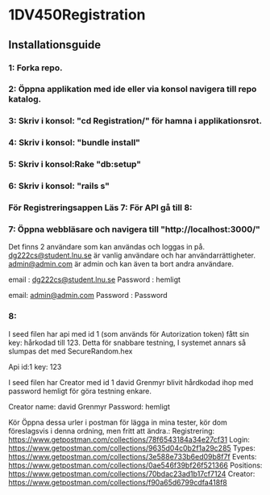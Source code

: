 # 1DV450Registration


## Installationsguide

###  1: Forka repo.
###  2: Öppna applikation med ide eller via konsol navigera till repo katalog.
###  3: Skriv i konsol: "cd Registration/" för hamna i applikationsrot.
###  4: Skriv i konsol: "bundle install"
###  5: Skriv i konsol:Rake "db:setup"
###  6: Skriv i konsol: "rails s" 
### För Registreringsappen Läs 7: För API gå till 8:
###  7: Öppna webbläsare och navigera till "http://localhost:3000/"

Det finns 2 användare som kan användas och loggas in på. 
dg222cs@student.lnu.se är vanlig användare och har användarrättigheter.
admin@admin.com är admin och kan även ta bort andra användare.

email : dg222cs@student.lnu.se 
Password : hemligt

email: admin@admin.com
Password : Password

###  8:

I seed filen har api med id 1 (som används för Autorization token) fått sin key: hårkodad till 123. Detta för snabbare testning, I systemet annars så slumpas det med SecureRandom.hex

Api
id:1
key: 123

I seed filen har Creator med id 1 david Grenmyr blivit hårdkodad ihop med password hemligt för göra testning enkare.

Creator 
name: david Grenmyr 
Password: hemligt

Kör Öppna dessa urler i postman för lägga in mina tester, kör dom föreslagsvis i denna ordning, men fritt att ändra.:
Registrering: https://www.getpostman.com/collections/78f6543184a34e27cf31
Login: https://www.getpostman.com/collections/9635d04c0b2f1a29c285
Types: https://www.getpostman.com/collections/3e588e733b6ed09b8f7f
Events: https://www.getpostman.com/collections/0ae546f39bf26f521366
Positions: https://www.getpostman.com/collections/70bdac23ad1b17cf7124
Creator: https://www.getpostman.com/collections/f90a65d6799cdfa418f8




